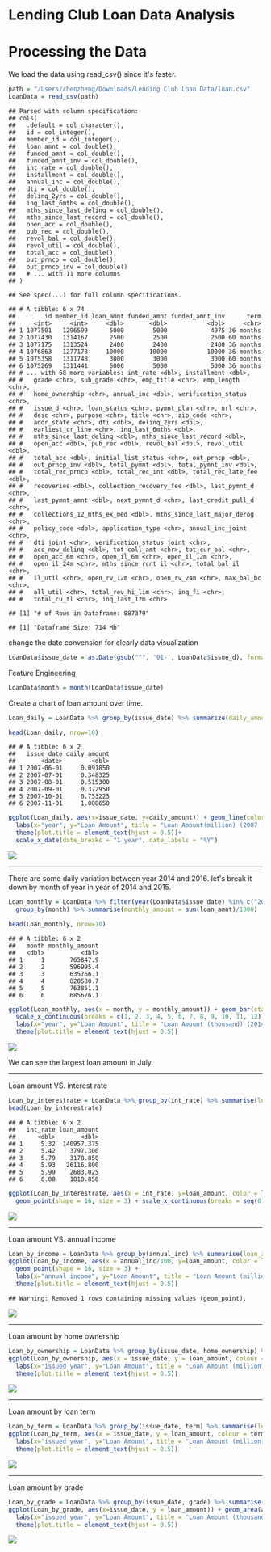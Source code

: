 Lending Club Loan Data Analysis
================

Processing the Data
===================

We load the data using read\_csv() since it's faster.

``` r
path = "/Users/chenzheng/Downloads/Lending Club Loan Data/loan.csv"
LoanData = read_csv(path)
```

    ## Parsed with column specification:
    ## cols(
    ##   .default = col_character(),
    ##   id = col_integer(),
    ##   member_id = col_integer(),
    ##   loan_amnt = col_double(),
    ##   funded_amnt = col_double(),
    ##   funded_amnt_inv = col_double(),
    ##   int_rate = col_double(),
    ##   installment = col_double(),
    ##   annual_inc = col_double(),
    ##   dti = col_double(),
    ##   delinq_2yrs = col_double(),
    ##   inq_last_6mths = col_double(),
    ##   mths_since_last_delinq = col_double(),
    ##   mths_since_last_record = col_double(),
    ##   open_acc = col_double(),
    ##   pub_rec = col_double(),
    ##   revol_bal = col_double(),
    ##   revol_util = col_double(),
    ##   total_acc = col_double(),
    ##   out_prncp = col_double(),
    ##   out_prncp_inv = col_double()
    ##   # ... with 11 more columns
    ## )

    ## See spec(...) for full column specifications.

    ## # A tibble: 6 x 74
    ##        id member_id loan_amnt funded_amnt funded_amnt_inv      term
    ##     <int>     <int>     <dbl>       <dbl>           <dbl>     <chr>
    ## 1 1077501   1296599      5000        5000            4975 36 months
    ## 2 1077430   1314167      2500        2500            2500 60 months
    ## 3 1077175   1313524      2400        2400            2400 36 months
    ## 4 1076863   1277178     10000       10000           10000 36 months
    ## 5 1075358   1311748      3000        3000            3000 60 months
    ## 6 1075269   1311441      5000        5000            5000 36 months
    ## # ... with 68 more variables: int_rate <dbl>, installment <dbl>,
    ## #   grade <chr>, sub_grade <chr>, emp_title <chr>, emp_length <chr>,
    ## #   home_ownership <chr>, annual_inc <dbl>, verification_status <chr>,
    ## #   issue_d <chr>, loan_status <chr>, pymnt_plan <chr>, url <chr>,
    ## #   desc <chr>, purpose <chr>, title <chr>, zip_code <chr>,
    ## #   addr_state <chr>, dti <dbl>, delinq_2yrs <dbl>,
    ## #   earliest_cr_line <chr>, inq_last_6mths <dbl>,
    ## #   mths_since_last_delinq <dbl>, mths_since_last_record <dbl>,
    ## #   open_acc <dbl>, pub_rec <dbl>, revol_bal <dbl>, revol_util <dbl>,
    ## #   total_acc <dbl>, initial_list_status <chr>, out_prncp <dbl>,
    ## #   out_prncp_inv <dbl>, total_pymnt <dbl>, total_pymnt_inv <dbl>,
    ## #   total_rec_prncp <dbl>, total_rec_int <dbl>, total_rec_late_fee <dbl>,
    ## #   recoveries <dbl>, collection_recovery_fee <dbl>, last_pymnt_d <chr>,
    ## #   last_pymnt_amnt <dbl>, next_pymnt_d <chr>, last_credit_pull_d <chr>,
    ## #   collections_12_mths_ex_med <dbl>, mths_since_last_major_derog <chr>,
    ## #   policy_code <dbl>, application_type <chr>, annual_inc_joint <chr>,
    ## #   dti_joint <chr>, verification_status_joint <chr>,
    ## #   acc_now_delinq <dbl>, tot_coll_amt <chr>, tot_cur_bal <chr>,
    ## #   open_acc_6m <chr>, open_il_6m <chr>, open_il_12m <chr>,
    ## #   open_il_24m <chr>, mths_since_rcnt_il <chr>, total_bal_il <chr>,
    ## #   il_util <chr>, open_rv_12m <chr>, open_rv_24m <chr>, max_bal_bc <chr>,
    ## #   all_util <chr>, total_rev_hi_lim <chr>, inq_fi <chr>,
    ## #   total_cu_tl <chr>, inq_last_12m <chr>

    ## [1] "# of Rows in Dataframe: 887379"

    ## [1] "Dataframe Size: 714 Mb"

change the date convension for clearly data visualization

``` r
LoanData$issue_date = as.Date(gsub("^", '01-', LoanData$issue_d), format = "%d-%b-%Y")
```

Feature Engineering

``` r
LoanData$month = month(LoanData$issue_date)
```

Create a chart of loan amount over time.

``` r
Loan_daily = LoanData %>% group_by(issue_date) %>% summarize(daily_amount = sum(loan_amnt)/1000000)

head(Loan_daily, nrow=10)
```

    ## # A tibble: 6 x 2
    ##   issue_date daily_amount
    ##       <date>        <dbl>
    ## 1 2007-06-01     0.091850
    ## 2 2007-07-01     0.348325
    ## 3 2007-08-01     0.515300
    ## 4 2007-09-01     0.372950
    ## 5 2007-10-01     0.753225
    ## 6 2007-11-01     1.008650

``` r
ggplot(Loan_daily, aes(x=issue_date, y=daily_amount)) + geom_line(color = "red", size = 1) +
  labs(x="year", y="Loan Amount", title = "Loan Amount(million) (2007 - 2015)") +
  theme(plot.title = element_text(hjust = 0.5))+
  scale_x_date(date_breaks = "1 year", date_labels = "%Y")
```

![](Initial_Data_Insight_files/figure-markdown_github-ascii_identifiers/unnamed-chunk-7-1.png)

------------------------------------------------------------------------

There are some daily variation between year 2014 and 2016. let's break it down by month of year in year of 2014 and 2015.

``` r
Loan_monthly = LoanData %>% filter(year(LoanData$issue_date) %in% c("2014", "2015")) %>%  
  group_by(month) %>% summarise(monthly_amount = sum(loan_amnt)/1000)

head(Loan_monthly, nrow=10)
```

    ## # A tibble: 6 x 2
    ##   month monthly_amount
    ##   <dbl>          <dbl>
    ## 1     1       765847.9
    ## 2     2       596995.4
    ## 3     3       635766.1
    ## 4     4       820580.7
    ## 5     5       763851.1
    ## 6     6       685676.1

``` r
ggplot(Loan_monthly, aes(x = month, y = monthly_amount)) + geom_bar(stat = "identity", aes(fill=monthly_amount)) +
  scale_x_continuous(breaks = c(1, 2, 3, 4, 5, 6, 7, 8, 9, 10, 11, 12)) +
  labs(x="year", y="Loan Amount", title = "Loan Amount (thousand) (2014 & 2015)") +
  theme(plot.title = element_text(hjust = 0.5))
```

![](Initial_Data_Insight_files/figure-markdown_github-ascii_identifiers/unnamed-chunk-9-1.png)

We can see the largest loan amount in July.

------------------------------------------------------------------------

Loan amount VS. interest rate

``` r
Loan_by_interestrate = LoanData %>% group_by(int_rate) %>% summarise(loan_amount = sum(loan_amnt)/1000)
head(Loan_by_interestrate)
```

    ## # A tibble: 6 x 2
    ##   int_rate loan_amount
    ##      <dbl>       <dbl>
    ## 1     5.32  140957.375
    ## 2     5.42    3797.300
    ## 3     5.79    3178.850
    ## 4     5.93   26116.800
    ## 5     5.99    2683.025
    ## 6     6.00    1810.850

``` r
ggplot(Loan_by_interestrate, aes(x = int_rate, y=loan_amount, color = loan_amount)) + 
  geom_point(shape = 16, size = 3) + scale_x_continuous(breaks = seq(0, 30, by=2))
```

![](Initial_Data_Insight_files/figure-markdown_github-ascii_identifiers/unnamed-chunk-11-1.png)

------------------------------------------------------------------------

Loan amount VS. annual income

``` r
Loan_by_income = LoanData %>% group_by(annual_inc) %>% summarise(loan_amount = sum(loan_amnt, na.rm = TRUE)/1000000)
ggplot(Loan_by_income, aes(x = annual_inc/100, y=loan_amount, color = loan_amount)) + 
  geom_point(shape = 16, size = 3) +
  labs(x="annual income", y="Loan Amount", title = "Loan Amount (million)") +
  theme(plot.title = element_text(hjust = 0.5))
```

    ## Warning: Removed 1 rows containing missing values (geom_point).

![](Initial_Data_Insight_files/figure-markdown_github-ascii_identifiers/unnamed-chunk-12-1.png)

------------------------------------------------------------------------

Loan amount by home ownership

``` r
Loan_by_ownership = LoanData %>% group_by(issue_date, home_ownership) %>% summarise(loan_amount = sum(loan_amnt)/1000000)
ggplot(Loan_by_ownership, aes(x = issue_date, y = loan_amount, colour = home_ownership)) + geom_line() +
  labs(x="issued year", y="Loan Amount", title = "Loan Amount (million)") +
  theme(plot.title = element_text(hjust = 0.5))
```

![](Initial_Data_Insight_files/figure-markdown_github-ascii_identifiers/unnamed-chunk-13-1.png)

------------------------------------------------------------------------

Loan amount by loan term

``` r
Loan_by_term = LoanData %>% group_by(issue_date, term) %>% summarise(loan_amount = sum(loan_amnt)/1000000)
ggplot(Loan_by_term, aes(x = issue_date, y = loan_amount, colour = term)) + geom_line() +
  labs(x="issued year", y="Loan Amount", title = "Loan Amount (million)") +
  theme(plot.title = element_text(hjust = 0.5))
```

![](Initial_Data_Insight_files/figure-markdown_github-ascii_identifiers/unnamed-chunk-14-1.png)

------------------------------------------------------------------------

Loan amount by grade

``` r
Loan_by_grade = LoanData %>% group_by(issue_date, grade) %>% summarise(loan_amount = sum(loan_amnt)/1000)
ggplot(Loan_by_grade, aes(x=issue_date, y = loan_amount)) + geom_area(aes(fill=grade)) + 
  labs(x="issued year", y="Loan Amount", title = "Loan Amount (thousand)") +
  theme(plot.title = element_text(hjust = 0.5))
```

![](Initial_Data_Insight_files/figure-markdown_github-ascii_identifiers/unnamed-chunk-15-1.png)
